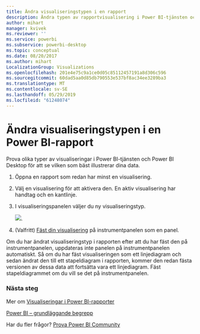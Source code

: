 ```yaml
---
title: Ändra visualiseringstypen i en rapport
description: Ändra typen av rapportvisualisering i Power BI-tjänsten och Power BI Desktop
author: mihart
manager: kvivek
ms.reviewer: ''
ms.service: powerbi
ms.subservice: powerbi-desktop
ms.topic: conceptual
ms.date: 08/20/2017
ms.author: mihart
LocalizationGroup: Visualizations
ms.openlocfilehash: 201e4e75c9a1ce0d05c85112457191a8d306c596
ms.sourcegitcommit: 60dad5aa0d85db790553e537bf8ac34ee3289ba3
ms.translationtype: MT
ms.contentlocale: sv-SE
ms.lasthandoff: 05/29/2019
ms.locfileid: "61248074"
---
```

# <a name="change-the-type-of-visualization-in-a-power-bi-report"></a>Ändra visualiseringstypen i en Power BI-rapport
Prova olika typer av visualiseringar i Power BI-tjänsten och Power BI Desktop för att se vilken som bäst illustrerar dina data. 

1. Öppna en rapport som redan har minst en visualisering.   
2. Välj en visualisering för att aktivera den. En aktiv visualisering har handtag och en kantlinje.    
3. I visualiseringspanelen väljer du ny visualiseringstyp. 
   
   ![](media/power-bi-report-change-visualization-type/changeviz.gif).
4. (Valfritt) [Fäst din visualisering](../service-dashboard-pin-tile-from-report.md) på instrumentpanelen som en panel. 

Om du har ändrat visualiseringstyp i rapporten efter att du har fäst den på instrumentpanelen, uppdateras inte panelen på instrumentpanelen automatiskt. Så om du har fäst visualiseringen som ett linjediagram och sedan ändrat den till ett stapeldiagram i rapporten, kommer den redan fästa versionen av dessa data att fortsätta vara ett linjediagram. Fäst stapeldiagrammet om du vill se det på instrumentpanelen.

### <a name="next-steps"></a>Nästa steg
Mer om [Visualiseringar i Power BI-rapporter](power-bi-report-visualizations.md)

[Power BI – grundläggande begrepp](../consumer/end-user-basic-concepts.md)

Har du fler frågor? [Prova Power BI Community](http://community.powerbi.com/)

